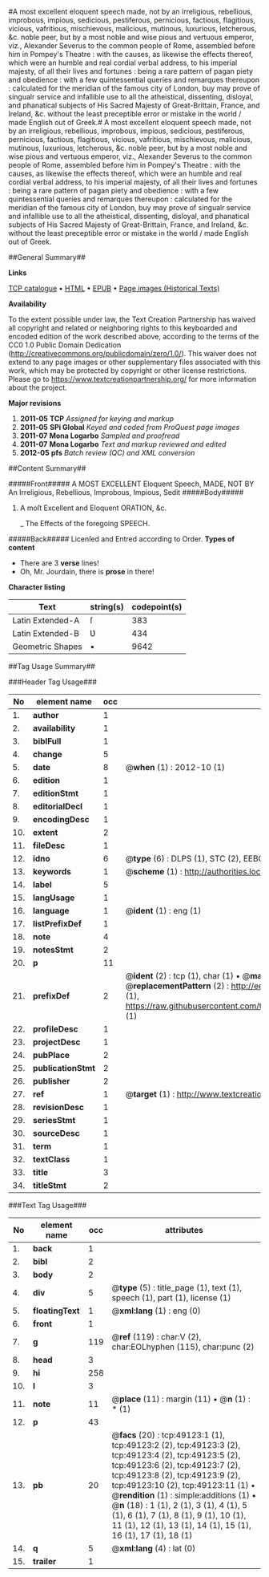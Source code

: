 #A most excellent eloquent speech made, not by an irreligious, rebellious, improbous, impious, sedicious, pestiferous, pernicious, factious, flagitious, vicious, vafritious, mischievous, malicious, mutinous, luxurious, letcherous, &c. noble peer, but by a most noble and wise pious and vertuous emperor, viz., Alexander Severus to the common people of Rome, assembled before him in Pompey's Theatre : with the causes, as likewise the effects thereof, which were an humble and real cordial verbal address, to his imperial majesty, of all their lives and fortunes : being a rare pattern of pagan piety and obedience : with a few quintessential queries and remarques thereupon : calculated for the meridian of the famous city of London, buy may prove of singualr service and infallible use to all the atheistical, dissenting, disloyal, and phanatical subjects of His Sacred Majesty of Great-Brittain, France, and Ireland, &c. without the least preceptible error or mistake in the world / made English out of Greek.#
A most excellent eloquent speech made, not by an irreligious, rebellious, improbous, impious, sedicious, pestiferous, pernicious, factious, flagitious, vicious, vafritious, mischievous, malicious, mutinous, luxurious, letcherous, &c. noble peer, but by a most noble and wise pious and vertuous emperor, viz., Alexander Severus to the common people of Rome, assembled before him in Pompey's Theatre : with the causes, as likewise the effects thereof, which were an humble and real cordial verbal address, to his imperial majesty, of all their lives and fortunes : being a rare pattern of pagan piety and obedience : with a few quintessential queries and remarques thereupon : calculated for the meridian of the famous city of London, buy may prove of singualr service and infallible use to all the atheistical, dissenting, disloyal, and phanatical subjects of His Sacred Majesty of Great-Brittain, France, and Ireland, &c. without the least preceptible error or mistake in the world / made English out of Greek.

##General Summary##

**Links**

[TCP catalogue](http://www.ota.ox.ac.uk/tcp/)  • 
[HTML](http://tei.it.ox.ac.uk/tcp/Texts-HTML/free/A59/A59396.html)  • 
[EPUB](http://tei.it.ox.ac.uk/tcp/Texts-EPUB/free/A59/A59396.epub) • 
[Page images (Historical Texts)](https://historicaltexts.jisc.ac.uk/eebo-11781979e)

**Availability**

To the extent possible under law, the Text Creation Partnership has waived all copyright and related or neighboring rights to this keyboarded and encoded edition of the work described above, according to the terms of the CC0 1.0 Public Domain Dedication (http://creativecommons.org/publicdomain/zero/1.0/). This waiver does not extend to any page images or other supplementary files associated with this work, which may be protected by copyright or other license restrictions. Please go to https://www.textcreationpartnership.org/ for more information about the project.

**Major revisions**

1. __2011-05__ __TCP__ *Assigned for keying and markup*
1. __2011-05__ __SPi Global__ *Keyed and coded from ProQuest page images*
1. __2011-07__ __Mona Logarbo__ *Sampled and proofread*
1. __2011-07__ __Mona Logarbo__ *Text and markup reviewed and edited*
1. __2012-05__ __pfs__ *Batch review (QC) and XML conversion*

##Content Summary##

#####Front#####
A MOST EXCELLENT Eloquent Speech, MADE, NOT BY An Irreligious, Rebellious, Improbous, Impious, Sedit
#####Body#####

1. A moſt Excellent and Eloquent ORATION, &c.

    _ The Effects of the foregoing SPEECH.

#####Back#####
Licenſed and Entred according to Order.
**Types of content**

  * There are 3 **verse** lines!
  * Oh, Mr. Jourdain, there is **prose** in there!

**Character listing**


|Text|string(s)|codepoint(s)|
|---|---|---|
|Latin Extended-A|ſ|383|
|Latin Extended-B|Ʋ|434|
|Geometric Shapes|▪|9642|

##Tag Usage Summary##

###Header Tag Usage###

|No|element name|occ|attributes|
|---|---|---|---|
|1.|__author__|1||
|2.|__availability__|1||
|3.|__biblFull__|1||
|4.|__change__|5||
|5.|__date__|8| @__when__ (1) : 2012-10 (1)|
|6.|__edition__|1||
|7.|__editionStmt__|1||
|8.|__editorialDecl__|1||
|9.|__encodingDesc__|1||
|10.|__extent__|2||
|11.|__fileDesc__|1||
|12.|__idno__|6| @__type__ (6) : DLPS (1), STC (2), EEBO-CITATION (1), OCLC (1), VID (1)|
|13.|__keywords__|1| @__scheme__ (1) : http://authorities.loc.gov/ (1)|
|14.|__label__|5||
|15.|__langUsage__|1||
|16.|__language__|1| @__ident__ (1) : eng (1)|
|17.|__listPrefixDef__|1||
|18.|__note__|4||
|19.|__notesStmt__|2||
|20.|__p__|11||
|21.|__prefixDef__|2| @__ident__ (2) : tcp (1), char (1)  •  @__matchPattern__ (2) : ([0-9\-]+):([0-9IVX]+) (1), (.+) (1)  •  @__replacementPattern__ (2) : http://eebo.chadwyck.com/downloadtiff?vid=$1&page=$2 (1), https://raw.githubusercontent.com/textcreationpartnership/Texts/master/tcpchars.xml#$1 (1)|
|22.|__profileDesc__|1||
|23.|__projectDesc__|1||
|24.|__pubPlace__|2||
|25.|__publicationStmt__|2||
|26.|__publisher__|2||
|27.|__ref__|1| @__target__ (1) : http://www.textcreationpartnership.org/docs/. (1)|
|28.|__revisionDesc__|1||
|29.|__seriesStmt__|1||
|30.|__sourceDesc__|1||
|31.|__term__|1||
|32.|__textClass__|1||
|33.|__title__|3||
|34.|__titleStmt__|2||


###Text Tag Usage###

|No|element name|occ|attributes|
|---|---|---|---|
|1.|__back__|1||
|2.|__bibl__|2||
|3.|__body__|2||
|4.|__div__|5| @__type__ (5) : title_page (1), text (1), speech (1), part (1), license (1)|
|5.|__floatingText__|1| @__xml:lang__ (1) : eng (0)|
|6.|__front__|1||
|7.|__g__|119| @__ref__ (119) : char:V (2), char:EOLhyphen (115), char:punc (2)|
|8.|__head__|3||
|9.|__hi__|258||
|10.|__l__|3||
|11.|__note__|11| @__place__ (11) : margin (11)  •  @__n__ (1) : * (1)|
|12.|__p__|43||
|13.|__pb__|20| @__facs__ (20) : tcp:49123:1 (1), tcp:49123:2 (2), tcp:49123:3 (2), tcp:49123:4 (2), tcp:49123:5 (2), tcp:49123:6 (2), tcp:49123:7 (2), tcp:49123:8 (2), tcp:49123:9 (2), tcp:49123:10 (2), tcp:49123:11 (1)  •  @__rendition__ (1) : simple:additions (1)  •  @__n__ (18) : 1 (1), 2 (1), 3 (1), 4 (1), 5 (1), 6 (1), 7 (1), 8 (1), 9 (1), 10 (1), 11 (1), 12 (1), 13 (1), 14 (1), 15 (1), 16 (1), 17 (1), 18 (1)|
|14.|__q__|5| @__xml:lang__ (4) : lat (0)|
|15.|__trailer__|1||
